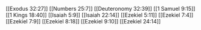 [[Exodus 32:27]]
[[Numbers 25:7]]
[[Deuteronomy 32:39]]
[[1 Samuel 9:15]]
[[1 Kings 18:40]]
[[Isaiah 5:9]]
[[Isaiah 22:14]]
[[Ezekiel 5:11]]
[[Ezekiel 7:4]]
[[Ezekiel 7:9]]
[[Ezekiel 8:18]]
[[Ezekiel 9:10]]
[[Ezekiel 24:14]]
